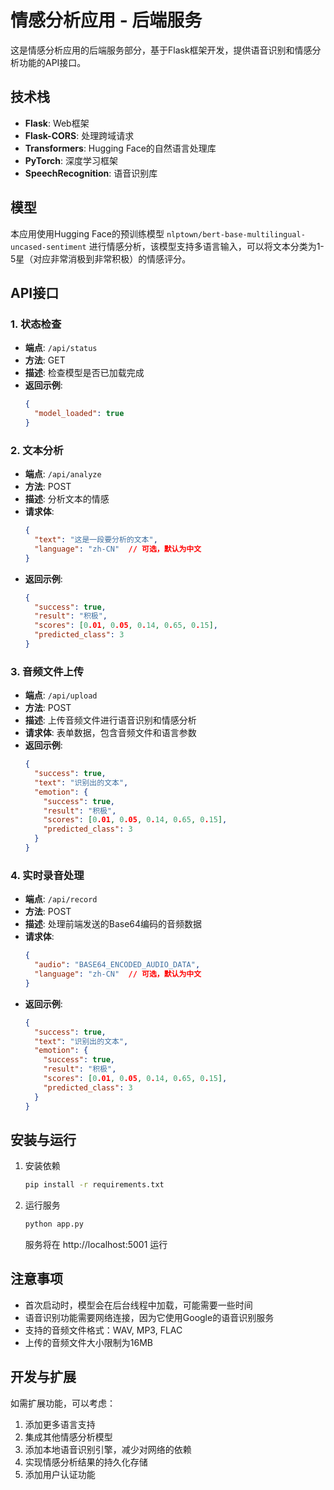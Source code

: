 # 情感分析应用 - 后端服务

这是情感分析应用的后端服务部分，基于Flask框架开发，提供语音识别和情感分析功能的API接口。

## 技术栈

- **Flask**: Web框架
- **Flask-CORS**: 处理跨域请求
- **Transformers**: Hugging Face的自然语言处理库
- **PyTorch**: 深度学习框架
- **SpeechRecognition**: 语音识别库

## 模型

本应用使用Hugging Face的预训练模型 `nlptown/bert-base-multilingual-uncased-sentiment` 进行情感分析，该模型支持多语言输入，可以将文本分类为1-5星（对应非常消极到非常积极）的情感评分。

## API接口

### 1. 状态检查

- **端点**: `/api/status`
- **方法**: GET
- **描述**: 检查模型是否已加载完成
- **返回示例**:
  ```json
  {
    "model_loaded": true
  }
  ```

### 2. 文本分析

- **端点**: `/api/analyze`
- **方法**: POST
- **描述**: 分析文本的情感
- **请求体**:
  ```json
  {
    "text": "这是一段要分析的文本",
    "language": "zh-CN"  // 可选，默认为中文
  }
  ```
- **返回示例**:
  ```json
  {
    "success": true,
    "result": "积极",
    "scores": [0.01, 0.05, 0.14, 0.65, 0.15],
    "predicted_class": 3
  }
  ```

### 3. 音频文件上传

- **端点**: `/api/upload`
- **方法**: POST
- **描述**: 上传音频文件进行语音识别和情感分析
- **请求体**: 表单数据，包含音频文件和语言参数
- **返回示例**:
  ```json
  {
    "success": true,
    "text": "识别出的文本",
    "emotion": {
      "success": true,
      "result": "积极",
      "scores": [0.01, 0.05, 0.14, 0.65, 0.15],
      "predicted_class": 3
    }
  }
  ```

### 4. 实时录音处理

- **端点**: `/api/record`
- **方法**: POST
- **描述**: 处理前端发送的Base64编码的音频数据
- **请求体**:
  ```json
  {
    "audio": "BASE64_ENCODED_AUDIO_DATA",
    "language": "zh-CN"  // 可选，默认为中文
  }
  ```
- **返回示例**:
  ```json
  {
    "success": true,
    "text": "识别出的文本",
    "emotion": {
      "success": true,
      "result": "积极",
      "scores": [0.01, 0.05, 0.14, 0.65, 0.15],
      "predicted_class": 3
    }
  }
  ```

## 安装与运行

1. 安装依赖
   ```bash
   pip install -r requirements.txt
   ```

2. 运行服务
   ```bash
   python app.py
   ```
   服务将在 http://localhost:5001 运行

## 注意事项

- 首次启动时，模型会在后台线程中加载，可能需要一些时间
- 语音识别功能需要网络连接，因为它使用Google的语音识别服务
- 支持的音频文件格式：WAV, MP3, FLAC
- 上传的音频文件大小限制为16MB

## 开发与扩展

如需扩展功能，可以考虑：

1. 添加更多语言支持
2. 集成其他情感分析模型
3. 添加本地语音识别引擎，减少对网络的依赖
4. 实现情感分析结果的持久化存储
5. 添加用户认证功能
